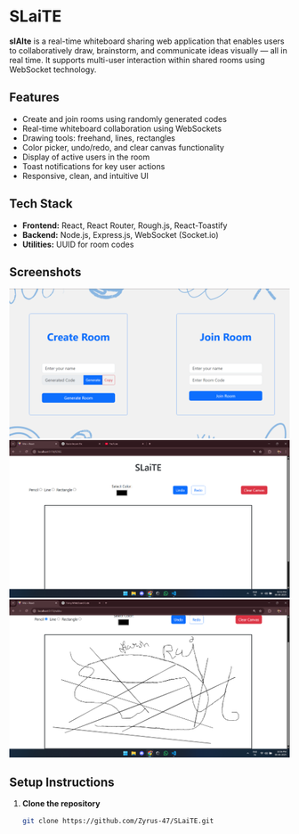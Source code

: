 # SLaiTE

**slAIte** is a real-time whiteboard sharing web application that enables users to collaboratively draw, brainstorm, and communicate ideas visually — all in real time. It supports multi-user interaction within shared rooms using WebSocket technology.

## Features

- Create and join rooms using randomly generated codes  
- Real-time whiteboard collaboration using WebSockets  
- Drawing tools: freehand, lines, rectangles  
- Color picker, undo/redo, and clear canvas functionality  
- Display of active users in the room  
- Toast notifications for key user actions  
- Responsive, clean, and intuitive UI

## Tech Stack

- **Frontend:** React, React Router, Rough.js, React-Toastify  
- **Backend:** Node.js, Express.js, WebSocket (Socket.io)  
- **Utilities:** UUID for room codes

## Screenshots

![Screenshot 1](https://github.com/Zyrus-47/SLaiTE/blob/main/Screenshot%202025-06-04%20205134.png)  
![Screenshot 2](https://github.com/Zyrus-47/SLaiTE/blob/main/Screenshot%202025-06-06%20145316.png)  
![Screenshot 3](https://github.com/Zyrus-47/SLaiTE/blob/main/Screenshot%202025-06-06%20225608.png)

## Setup Instructions

1. **Clone the repository**
   ```bash
   git clone https://github.com/Zyrus-47/SLaiTE.git
